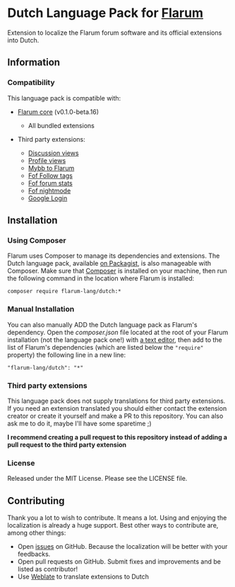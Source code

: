 # Dutch Language Pack for [Flarum](http://flarum.org/)

Extension to localize the Flarum forum software and its official extensions into Dutch.

## Information

### Compatibility

This language pack is compatible with:

* [Flarum core](https://github.com/flarum/core) (v0.1.0-beta.16)
    * All bundled extensions

* Third party extensions:
    * [Discussion views](https://discuss.flarum.org/d/7339)
    * [Profile views](https://discuss.flarum.org/d/7596)
    * [Mybb to Flarum](https://discuss.flarum.org/d/18962)
    * [Fof Follow tags](https://discuss.flarum.org/d/20525)
    * [Fof forum stats](https://discuss.flarum.org/d/22380)
    * [Fof nightmode](https://discuss.flarum.org/d/21492)
    * [Google Login](https://discuss.flarum.org/d/18250)

## Installation

### Using Composer

Flarum uses Composer to manage its dependencies and extensions. The Dutch language pack, available [on Packagist](https://packagist.org/packages/michaelbelgium/flarum-dutch), is also manageable with Composer. Make sure that [Composer](https://getcomposer.org/) is installed on your machine, then run the following command in the location where Flarum is installed:

```
composer require flarum-lang/dutch:*
```

### Manual Installation

You can also manually ADD the Dutch language pack as Flarum's dependency. Open the *composer.json* file located at the root of your Flarum installation (not the language pack one!) with [a text editor](https://en.wikipedia.org/wiki/Comparison_of_text_editors), then add to the list of Flarum's dependencies (which are listed below the `"require"` property) the following line in a new line:

```
"flarum-lang/dutch": "*"
```

### Third party extensions

This language pack does not supply translations for third party extensions. If you need an extension translated you should either contact the extension creator or create it yourself and make a PR to this repository. You can also ask me to do it, maybe I'll have some sparetime ;)

**I recommend creating a pull request to this repository instead of adding a pull request to the third party extension**

### License

Released under the MIT License. Please see the LICENSE file.

## Contributing

Thank you a lot to wish to contribute. It means a lot. Using and enjoying the localization is already a huge support. Best other ways to contribute are, among other things:

- Open [issues](https://github.com/flarum-lang/dutch/issues) on GitHub. Because the localization will be better with your feedbacks.
- Open pull requests on GitHub. Submit fixes and improvements and be listed as contributor!
- Use [Weblate](https://weblate.rob006.net/languages/nl/flarum/) to translate extensions to Dutch
